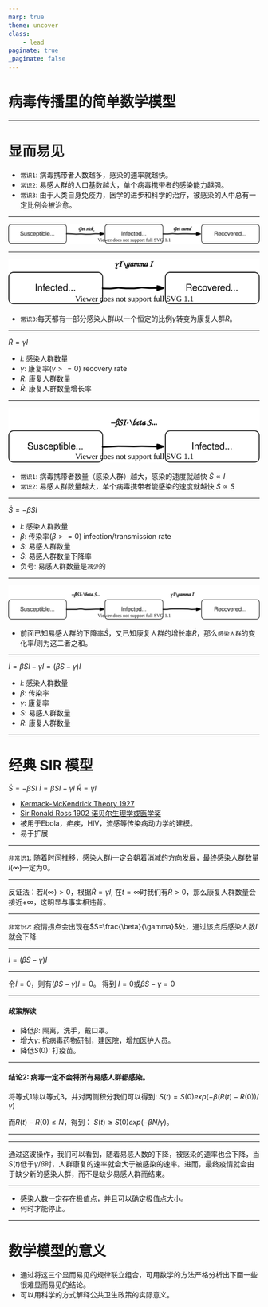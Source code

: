 ```yaml
---
marp: true
theme: uncover
class:
    - lead
paginate: true
_paginate: false
---
```


# 病毒传播里的简单数学模型

---

# 显而易见
- `常识1`: 病毒携带者人数越多，感染的速率就越快。
- `常识2`: 易感人群的人口基数越大，单个病毒携带者的感染能力越强。
- `常识3`: 由于人类自身免疫力，医学的进步和科学的治疗，被感染的人中总有一定比例会被治愈。

---
![bg 80%](./assets/SIR.svg)

---
![h:150px ](./assets/IR.svg)

- `常识3`:每天都有一部分感染人群$I$以一个恒定的比例$\gamma$转变为康复人群$R$。


---
$\dot{R}=\gamma I$

- $I$: 感染人群数量
- $\gamma$: 康复率($\gamma>=0$) recovery rate
- $R$: 康复人群数量
- $\dot{R}$: 康复人群数量增长率

---
![h:150px ](./assets/SI.svg)

- `常识1`: 病毒携带者数量（感染人群）越大，感染的速度就越快 $\dot{S}\propto I$
- `常识2`: 易感人群数量越大，单个病毒携带者能感染的速度就越快 $\dot{S}\propto S$

---
$\dot{S}=-\beta SI$

- $I$: 感染人群数量
- $\beta$: 传染率($\beta>=0$) infection/transmission rate
- $S$: 易感人群数量
- $\dot{S}$: 易感人群数量下降率
- 负号: 易感人群数量是`减少`的

---
![h:150px ](./assets/SIRm.svg)
- 前面已知易感人群的下降率$\dot{S}$，又已知康复人群的增长率$\dot{R}$，那么`感染人群`的变化率$\dot{I}$则为这二者之和。

---
$\dot{I}= \beta SI - \gamma I = (\beta S - \gamma)I$

- $I$: 感染人群数量
- $\beta$: 传染率
- $\gamma$: 康复率
- $S$: 易感人群数量
- $R$: 康复人群数量

---
# 经典 SIR 模型
$\dot{S}=-\beta SI$
$\dot{I}= \beta SI - \gamma I$
$\dot{R}=\gamma I$

- [Kermack-McKendrick Theory 1927](https://en.wikipedia.org/wiki/Kermack%E2%80%93McKendrick_theory)
- [Sir Ronald Ross 1902 诺贝尔生理学或医学奖](https://en.wikipedia.org/wiki/Ronald_Ross)
- 被用于Ebola，疟疾，HIV，流感等传染病动力学的建模。
- 易于扩展

---
`非常识1`: 随着时间推移，感染人群$I$一定会朝着消减的方向发展，最终感染人群数量$I(\infty)$一定为0。

---
反证法：若$I(\infty)>0$，根据$\dot{R}=\gamma I$, 在$t=\infty$时我们有$\dot{R}>0$，那么康复人群数量会接近$+\infty$，这明显与事实相违背。

---
`非常识2`: 疫情拐点会出现在$S=\frac{\beta}{\gamma}$处，通过该点后感染人数$I$就会下降

---
$\dot{I}= (\beta S - \gamma)I$

---
令$\dot{I}=0$，则有$(\beta S - \gamma)I = 0$。
得到
$I=0$或$\beta S - \gamma=0$

---
#### 政策解读
- 降低$\beta$: 隔离，洗手，戴口罩。
- 增大$\gamma$: 抗病毒药物研制，建医院，增加医护人员。
- 降低$S(0)$: 打疫苗。

---
#### 结论2: 病毒一定不会将所有易感人群都感染。

将等式1除以等式3，并对两侧积分我们可以得到:
$S(t) = S(0)exp(-\beta(R(t)-R(0))/\gamma)$

而$R(t)-R(0)\leq N$，得到：
$S(t)\geq S(0)exp(-\beta N/\gamma)$。

---







---
通过这波操作，我们可以看到，随着易感人数的下降，被感染的速率也会下降，当$S(t)$低于$\gamma/\beta$时，人群康复的速率就会大于被感染的速率。进而，最终疫情就会由于缺少新的感染人群，而不是缺少易感人群而结束。




---
- 感染人数一定存在极值点，并且可以确定极值点大小。
- 何时才能停止。

---
# 数学模型的意义
- 通过将这三个显而易见的规律联立组合，可用数学的方法严格分析出下面一些很难显而易见的结论。
- 可以用科学的方式解释公共卫生政策的实际意义。







